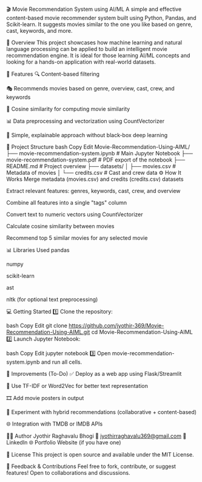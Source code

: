 🎬 Movie Recommendation System using AI/ML
A simple and effective content-based movie recommender system built using Python, Pandas, and Scikit-learn. It suggests movies similar to the one you like based on genre, cast, keywords, and more.

🚀 Overview
This project showcases how machine learning and natural language processing can be applied to build an intelligent movie recommendation engine. It is ideal for those learning AI/ML concepts and looking for a hands-on application with real-world datasets.

🎯 Features
🔍 Content-based filtering

🎭 Recommends movies based on genre, overview, cast, crew, and keywords

🧠 Cosine similarity for computing movie similarity

📊 Data preprocessing and vectorization using CountVectorizer

📄 Simple, explainable approach without black-box deep learning

📁 Project Structure
bash
Copy
Edit
Movie-Recommendation-Using-AIML/
├── movie-recommendation-system.ipynb   # Main Jupyter Notebook
├── movie-recommendation-system.pdf     # PDF export of the notebook
├── README.md                           # Project overview
├── datasets/
│   ├── movies.csv                      # Metadata of movies
│   └── credits.csv                     # Cast and crew data
⚙️ How It Works
Merge metadata (movies.csv) and credits (credits.csv) datasets

Extract relevant features: genres, keywords, cast, crew, and overview

Combine all features into a single "tags" column

Convert text to numeric vectors using CountVectorizer

Calculate cosine similarity between movies

Recommend top 5 similar movies for any selected movie

📊 Libraries Used
pandas

numpy

scikit-learn

ast

nltk (for optional text preprocessing)

💻 Getting Started
1️⃣ Clone the repository:

bash
Copy
Edit
git clone https://github.com/jyothir-369/Movie-Recommendation-Using-AIML.git
cd Movie-Recommendation-Using-AIML
2️⃣ Launch Jupyter Notebook:

bash
Copy
Edit
jupyter notebook
3️⃣ Open movie-recommendation-system.ipynb and run all cells.

🔧 Improvements (To-Do)
✅ Deploy as a web app using Flask/Streamlit

🌟 Use TF-IDF or Word2Vec for better text representation

🎞️ Add movie posters in output

🧠 Experiment with hybrid recommendations (collaborative + content-based)

🌐 Integration with TMDB or IMDB APIs

👨‍💻 Author
Jyothir Raghavalu Bhogi
📧 jyothirraghavalu369@gmail.com
🔗 LinkedIn
🌐 Portfolio Website (if you have one)

📜 License
This project is open source and available under the MIT License.

🙌 Feedback & Contributions
Feel free to fork, contribute, or suggest features! Open to collaborations and discussions.
